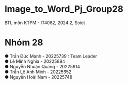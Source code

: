 # Image_to_Word_Pj_Group28
BTL môn KTPM - IT4082, 2024.2, Soict
# Nhóm 28
&#9679; Trần Đức Mạnh - 20225739 : Team Leader    
&#9679; Lê Minh Nghĩa - 20225894   
&#9679; Nguyễn Nhuận Quang - 20225914   
&#9679; Trần Lê Anh Minh - 20225652   
&#9679; Nguyễn Hoài Nam - 20225748    

